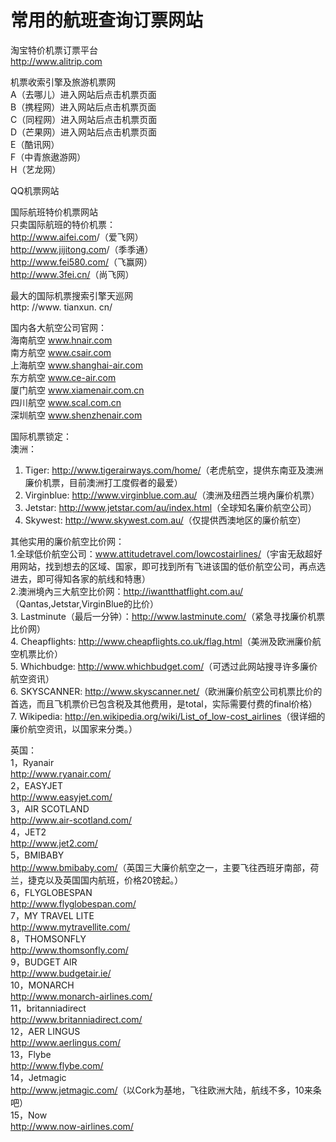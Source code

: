 # 常用的航班查询订票网站  

淘宝特价机票订票平台  
<a href="http://www.alitrip.com" target="_blank">http://www.alitrip.com</a>  

机票收索引擎及旅游机票网  
A（去哪儿）进入网站后点击机票页面  
B（携程网）进入网站后点击机票页面  
C（同程网）进入网站后点击机票页面  
D（芒果网）进入网站后点击机票页面  
E（酷讯网）  
F（中青旅遨游网）  
H（艺龙网）  

QQ机票网站  

国际航班特价机票网站  
只卖国际航班的特价机票：  
<a href="http://www.aifei.com" target="_blank">http://www.aifei.com</a>/（爱飞网）  
<a href="http://www.jijitong.com" target="_blank">http://www.jijitong.com</a>/（季季通）  
<a href="http://www.fei580.com" target="_blank">http://www.fei580.com/</a>（飞赢网）  
<a href="http://www.3fei.cn" target="_blank">http://www.3fei.cn/</a>（尚飞网）  

最大的国际机票搜索引擎天巡网  
http: //www. tianxun. cn/</a>  

国内各大航空公司官网：  
海南航空 <a href="http://www.hnair.com" target="_blank">www.hnair.com</a>  
南方航空 <a href="http://www.csair.com" target="_blank">www.csair.com</a>  
上海航空 <a href="http://www.shanghai-air.com" target="_blank">www.shanghai-air.com</a>  
东方航空 <a href="http://www.ce-air.com" target="_blank">www.ce-air.com</a>  
厦门航空 <a href="http://www.xiamenair.com.cn" target="_blank">www.xiamenair.com.cn</a>  
四川航空 <a href="http://www.scal.com.cn" target="_blank">www.scal.com.cn</a>  
深圳航空 <a href="http://www.shenzhenair.com" target="_blank">www.shenzhenair.com</a>  

国际机票锁定：  
澳洲：  
1. Tiger: <a href="http://www.tigerairways.com" target="_blank">http://www.tigerairways.com/home/</a>（老虎航空，提供东南亚及澳洲廉价机票，目前澳洲打工度假者的最爱）  
2. Virginblue: <a href="www.virginblue.com.au" target="_blank">http://www.virginblue.com.au/</a>（澳洲及纽西兰境內廉价机票）  
3. Jetstar: <a href="http://www.jetstar.com" target="_blank">http://www.jetstar.com/au/index.html</a>（全球知名廉价航空公司）  
4. Skywest: <a href="http://www.skywest.com.au" target="_blank">http://www.skywest.com.au/</a>（仅提供西澳地区的廉价航空）  

其他实用的廉价航空比价网：  
1.全球低价航空公司：<a href="http://www.attitudetravel.com/lowcostairlines" target="_blank">www.attitudetravel.com/lowcostairlines/</a>（宇宙无敌超好用网站，找到想去的区域、国家，即可找到所有飞进该国的低价航空公司，再点选进去，即可得知各家的航线和特惠）  
2.澳洲境內三大航空比价网：<a href="http://iwantthatflight.com.au" target="_blank">http://iwantthatflight.com.au/</a>（Qantas,Jetstar,VirginBlue的比价）  
3. Lastminute（最后一分钟）：<a href="http://www.lastminute.com" target="_blank">http://www.lastminute.com/</a>（紧急寻找廉价机票比价网）  
4. Cheapflights: <a href="http://www.cheapflights.co.uk" target="_blank">http://www.cheapflights.co.uk/flag.html</a>（美洲及欧洲廉价航空机票比价）  
5. Whichbudge: <a href="http://www.whichbudget.com" target="_blank">http://www.whichbudget.com/</a>（可透过此网站搜寻许多廉价航空资讯）  
6. SKYSCANNER: <a href="http://www.skyscanner.net" target="_blank">http://www.skyscanner.net/</a>（欧洲廉价航空公司机票比价的首选，而且飞机票价已包含税及其他费用，是total，实际需要付费的final价格）  
7. Wikipedia: <a href="http://en.wikipedia.org/wiki/List_of_low-cost_airlines" target="_blank">http://en.wikipedia.org/wiki/List_of_low-cost_airlines</a>（很详细的廉价航空资讯，以国家来分类。）  

英国：  
1，Ryanair  
<a href="http://www.ryanair.com" target="_blank">http://www.ryanair.com/</a>  
2，EASYJET  
<a href="http://www.easyjet.com" target="_blank">http://www.easyjet.com/</a>  
3，AIR SCOTLAND  
<a href="http://www.air-scotland.com" target="_blank">http://www.air-scotland.com/</a>  
4，JET2  
<a href="http://www.jet2.com" target="_blank">http://www.jet2.com/</a>  
5，BMIBABY  
<a href="http://www.bmibaby.com" target="_blank">http://www.bmibaby.com/</a>（英国三大廉价航空之一，主要飞往西班牙南部，荷兰，捷克以及英国国内航班，价格20镑起。）  
6，FLYGLOBESPAN  
<a href="http://www.flyglobespan.com" target="_blank">http://www.flyglobespan.com/</a>  
7，MY TRAVEL LITE  
<a href="http://www.mytravellite.com" target="_blank">http://www.mytravellite.com/</a>  
8，THOMSONFLY  
<a href="http://www.thomsonfly.com" target="_blank">http://www.thomsonfly.com/</a>  
9，BUDGET AIR  
<a href="http://www.budgetair.ie" target="_blank">http://www.budgetair.ie/</a>  
10，MONARCH  
<a href="http://www.monarch-airlines.com" target="_blank">http://www.monarch-airlines.com/</a>  
11，britanniadirect  
<a href="http://www.britanniadirect.com" target="_blank">http://www.britanniadirect.com/</a>  
12，AER LINGUS  
<a href="http://www.aerlingus.com" target="_blank">http://www.aerlingus.com/</a>  
13，Flybe  
<a href="http://www.flybe.com" target="_blank">http://www.flybe.com/</a>  
14，Jetmagic  
<a href="http://www.jetmagic.com" target="_blank">http://www.jetmagic.com/</a>（以Cork为基地，飞往欧洲大陆，航线不多，10来条吧）  
15，Now  
<a href="http://www.now-airlines.com" target="_blank">http://www.now-airlines.com/</a>  
<!-- Last processed: 2025-07-22 03:44:31 -->
